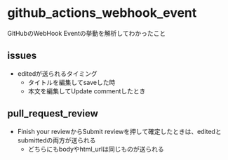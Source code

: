 # github_actions_webhook_event

GitHubのWebHook Eventの挙動を解析してわかったこと

## issues
* editedが送られるタイミング
  * タイトルを編集してsaveした時
  * 本文を編集してUpdate commentしたとき
  
## pull_request_review
* Finish your reviewからSubmit reviewを押して確定したときは、editedとsubmittedの両方が送られる
  * どちらにもbodyやhtml_urlは同じものが送られる
